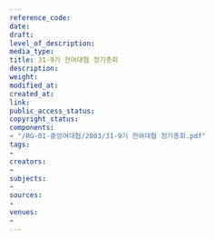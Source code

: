 ```yaml
---
reference_code: 
date: 
draft: 
level_of_description: 
media_type: 
title: 31-9기 전여대협 정기총회
description: 
weight: 
modified_at: 
created_at: 
link: 
public_access_status: 
copyright_status: 
components:
- "/RG-01-중앙여대협/2003/31-9기 전여대협 정기총회.pdf"
tags:
- 
creators:
- 
subjects:
- 
sources:
- 
venues:
- 
---
```

